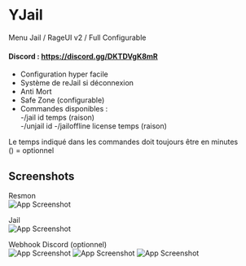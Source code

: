 # YJail
Menu Jail / RageUI v2 / Full Configurable

#### Discord : https://discord.gg/DKTDVgK8mR

- Configuration hyper facile
- Système de reJail si déconnexion
- Anti Mort
- Safe Zone (configurable)
- Commandes disponibles :  
-/jail id temps (raison)  
-/unjail id
-/jailoffline license temps (raison)  
    
Le temps indiqué dans les commandes doit toujours être en minutes  
() = optionnel  

## Screenshots

Resmon  
![App Screenshot](https://i.imgur.com/YFhTSwM.png)

Jail  
![App Screenshot](https://i.imgur.com/zeHN4Ti.png)

Webhook Discord (optionnel)  
![App Screenshot](https://i.imgur.com/3lXsCDg.png)
![App Screenshot](https://i.imgur.com/Khy8FRE.png)
![App Screenshot](https://i.imgur.com/mavJIrP.png)
